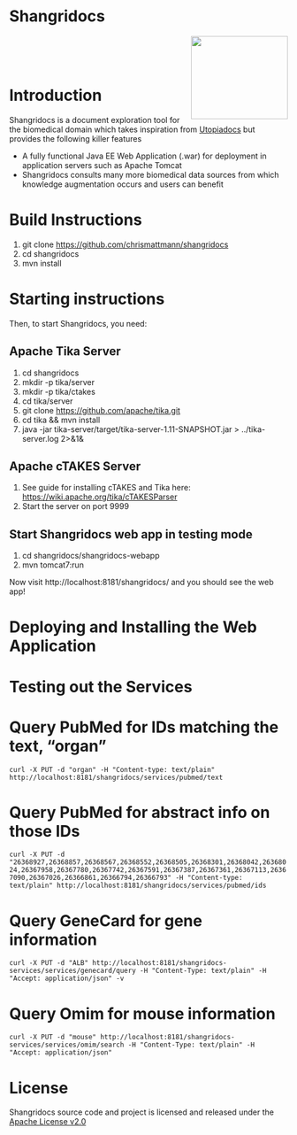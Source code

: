 # Shangridocs

<img src="https://github.com/chrismattmann/shangridocs/blob/convert-wicket/shangridocs-webapp/src/main/java/org/shangridocs/shangridocs_logo.gif" align="right" valign="top" width="175" height="150" />
<br/><br/><br/>

# Introduction
Shangridocs is a document exploration tool for the biomedical domain which takes inspiration
from [Utopiadocs](http://utopiadocs.com/) but provides the following killer features
 * A fully functional Java EE Web Application (.war) for deployment in application servers such as Apache Tomcat
 * Shangridocs consults many more biomedical data sources from which knowledge augmentation occurs and users can benefit

# Build Instructions
1. git clone https://github.com/chrismattmann/shangridocs
2. cd shangridocs
3. mvn install

# Starting instructions
Then, to start Shangridocs, you need:

## Apache Tika Server ##

1. cd shangridocs
2. mkdir -p tika/server
3. mkdir -p tika/ctakes
4. cd tika/server
5. git clone https://github.com/apache/tika.git
6. cd tika && mvn install
4. java -jar tika-server/target/tika-server-1.11-SNAPSHOT.jar > ../tika-server.log 2>&1&

## Apache cTAKES Server ##

1. See guide for installing cTAKES and Tika here:
https://wiki.apache.org/tika/cTAKESParser
2. Start the server on port 9999

## Start Shangridocs web app in testing mode

1. cd shangridocs/shangridocs-webapp
2. mvn tomcat7:run

Now visit http://localhost:8181/shangridocs/ and you 
should see the web app!

# Deploying and Installing the Web Application

# Testing out the Services
# Query PubMed for IDs matching the text, “organ”
`curl -X PUT -d "organ" -H "Content-type: text/plain" http://localhost:8181/shangridocs/services/pubmed/text`

# Query PubMed for abstract info on those IDs
`curl -X PUT -d "26368927,26368857,26368567,26368552,26368505,26368301,26368042,26368024,26367958,26367780,26367742,26367591,26367387,26367361,26367113,26367090,26367026,26366861,26366794,26366793" -H "Content-type: text/plain" http://localhost:8181/shangridocs/services/pubmed/ids`

# Query GeneCard for gene information
`curl -X PUT -d "ALB" http://localhost:8181/shangridocs-services/services/genecard/query -H "Content-Type: text/plain" -H "Accept: application/json" -v`

# Query Omim for mouse information
`curl -X PUT -d "mouse" http://localhost:8181/shangridocs-services/services/omim/search -H "Content-Type: text/plain" -H "Accept: application/json"`

# License
Shangridocs source code and project is licensed and released under the [Apache License v2.0]() 

